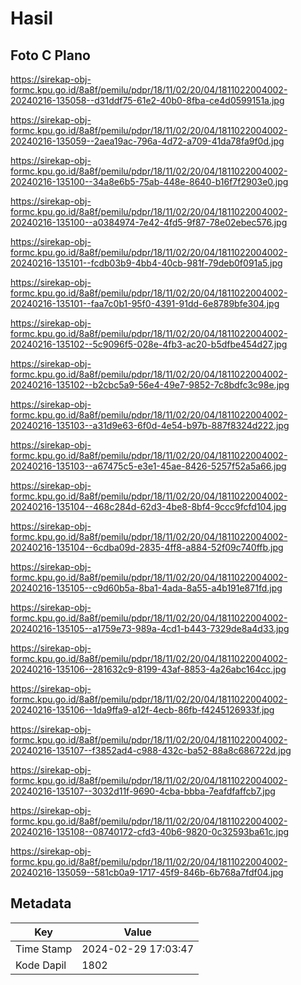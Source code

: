 # Hasil

## Foto C Plano

https://sirekap-obj-formc.kpu.go.id/8a8f/pemilu/pdpr/18/11/02/20/04/1811022004002-20240216-135058--d31ddf75-61e2-40b0-8fba-ce4d0599151a.jpg

https://sirekap-obj-formc.kpu.go.id/8a8f/pemilu/pdpr/18/11/02/20/04/1811022004002-20240216-135059--2aea19ac-796a-4d72-a709-41da78fa9f0d.jpg

https://sirekap-obj-formc.kpu.go.id/8a8f/pemilu/pdpr/18/11/02/20/04/1811022004002-20240216-135100--34a8e6b5-75ab-448e-8640-b16f7f2903e0.jpg

https://sirekap-obj-formc.kpu.go.id/8a8f/pemilu/pdpr/18/11/02/20/04/1811022004002-20240216-135100--a0384974-7e42-4fd5-9f87-78e02ebec576.jpg

https://sirekap-obj-formc.kpu.go.id/8a8f/pemilu/pdpr/18/11/02/20/04/1811022004002-20240216-135101--fcdb03b9-4bb4-40cb-981f-79deb0f091a5.jpg

https://sirekap-obj-formc.kpu.go.id/8a8f/pemilu/pdpr/18/11/02/20/04/1811022004002-20240216-135101--faa7c0b1-95f0-4391-91dd-6e8789bfe304.jpg

https://sirekap-obj-formc.kpu.go.id/8a8f/pemilu/pdpr/18/11/02/20/04/1811022004002-20240216-135102--5c9096f5-028e-4fb3-ac20-b5dfbe454d27.jpg

https://sirekap-obj-formc.kpu.go.id/8a8f/pemilu/pdpr/18/11/02/20/04/1811022004002-20240216-135102--b2cbc5a9-56e4-49e7-9852-7c8bdfc3c98e.jpg

https://sirekap-obj-formc.kpu.go.id/8a8f/pemilu/pdpr/18/11/02/20/04/1811022004002-20240216-135103--a31d9e63-6f0d-4e54-b97b-887f8324d222.jpg

https://sirekap-obj-formc.kpu.go.id/8a8f/pemilu/pdpr/18/11/02/20/04/1811022004002-20240216-135103--a67475c5-e3e1-45ae-8426-5257f52a5a66.jpg

https://sirekap-obj-formc.kpu.go.id/8a8f/pemilu/pdpr/18/11/02/20/04/1811022004002-20240216-135104--468c284d-62d3-4be8-8bf4-9ccc9fcfd104.jpg

https://sirekap-obj-formc.kpu.go.id/8a8f/pemilu/pdpr/18/11/02/20/04/1811022004002-20240216-135104--6cdba09d-2835-4ff8-a884-52f09c740ffb.jpg

https://sirekap-obj-formc.kpu.go.id/8a8f/pemilu/pdpr/18/11/02/20/04/1811022004002-20240216-135105--c9d60b5a-8ba1-4ada-8a55-a4b191e871fd.jpg

https://sirekap-obj-formc.kpu.go.id/8a8f/pemilu/pdpr/18/11/02/20/04/1811022004002-20240216-135105--a1759e73-989a-4cd1-b443-7329de8a4d33.jpg

https://sirekap-obj-formc.kpu.go.id/8a8f/pemilu/pdpr/18/11/02/20/04/1811022004002-20240216-135106--281632c9-8199-43af-8853-4a26abc164cc.jpg

https://sirekap-obj-formc.kpu.go.id/8a8f/pemilu/pdpr/18/11/02/20/04/1811022004002-20240216-135106--1da9ffa9-a12f-4ecb-86fb-f4245126933f.jpg

https://sirekap-obj-formc.kpu.go.id/8a8f/pemilu/pdpr/18/11/02/20/04/1811022004002-20240216-135107--f3852ad4-c988-432c-ba52-88a8c686722d.jpg

https://sirekap-obj-formc.kpu.go.id/8a8f/pemilu/pdpr/18/11/02/20/04/1811022004002-20240216-135107--3032d11f-9690-4cba-bbba-7eafdfaffcb7.jpg

https://sirekap-obj-formc.kpu.go.id/8a8f/pemilu/pdpr/18/11/02/20/04/1811022004002-20240216-135108--08740172-cfd3-40b6-9820-0c32593ba61c.jpg

https://sirekap-obj-formc.kpu.go.id/8a8f/pemilu/pdpr/18/11/02/20/04/1811022004002-20240216-135059--581cb0a9-1717-45f9-846b-6b768a7fdf04.jpg


## Metadata

| Key        | Value               |
| ---------- | ------------------- |
| Time Stamp | 2024-02-29 17:03:47 |
| Kode Dapil | 1802                |



